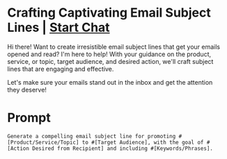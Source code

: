 

# Crafting Captivating Email Subject Lines | [Start Chat](https://gptcall.net/chat.html?data=%7B%22contact%22%3A%7B%22id%22%3A%225a8d658b-22d5-48e6-b14f-9401f2d2f43f%22%2C%22flow%22%3Atrue%7D%7D)
Hi there! Want to create irresistible email subject lines that get your emails opened and read? I'm here to help! With your guidance on the product, service, or topic, target audience, and desired action, we'll craft subject lines that are engaging and effective. 



Let's make sure your emails stand out in the inbox and get the attention they deserve!

# Prompt

```
Generate a compelling email subject line for promoting #[Product/Service/Topic] to #[Target Audience], with the goal of #[Action Desired from Recipient] and including #[Keywords/Phrases].
```





